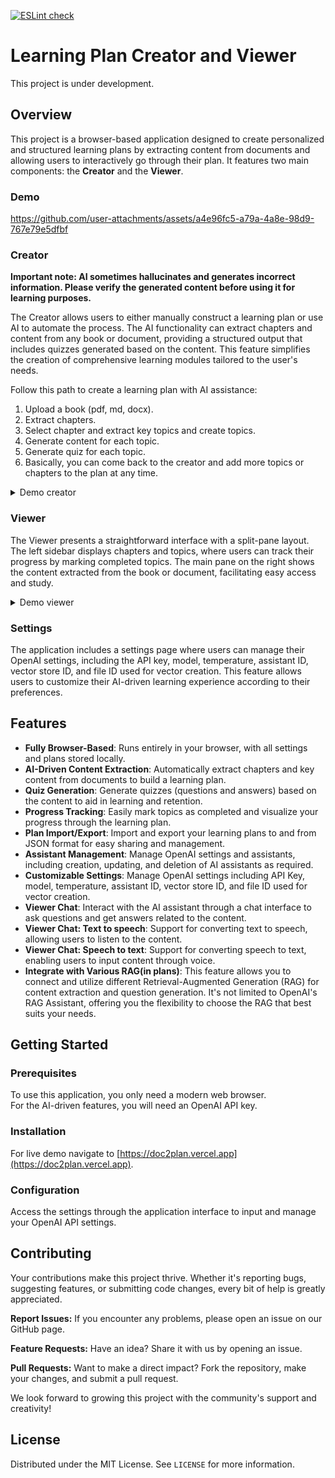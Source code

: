 [![ESLint check](https://github.com/nburmi/doc2plan/actions/workflows/eslint.yml/badge.svg)](https://github.com/nburmi/doc2plan/actions/workflows/eslint.yml)

# Learning Plan Creator and Viewer

This project is under development.

## Overview

This project is a browser-based application designed to create personalized and structured learning plans by extracting content from documents and allowing users to interactively go through their plan. It features two main components: the **Creator** and the **Viewer**.

### Demo

https://github.com/user-attachments/assets/a4e96fc5-a79a-4a8e-98d9-767e79e5dfbf

### Creator

**Important note: AI sometimes hallucinates and generates incorrect information. Please verify the generated content before using it for learning purposes.**

The Creator allows users to either manually construct a learning plan or use AI to automate the process. The AI functionality can extract chapters and content from any book or document, providing a structured output that includes quizzes generated based on the content. This feature simplifies the creation of comprehensive learning modules tailored to the user's needs.

Follow this path to create a learning plan with AI assistance:

1. Upload a book (pdf, md, docx).
2. Extract chapters.
3. Select chapter and extract key topics and create topics.
4. Generate content for each topic.
5. Generate quiz for each topic.
6. Basically, you can come back to the creator and add more topics or chapters to the plan at any time.

<details>
  <summary>Demo creator</summary>
  
  ![demo_creator](./public/demo_creator.gif)
</details>

### Viewer

The Viewer presents a straightforward interface with a split-pane layout. The left sidebar displays chapters and topics, where users can track their progress by marking completed topics. The main pane on the right shows the content extracted from the book or document, facilitating easy access and study.

<details>
  <summary>Demo viewer</summary>
  
  ![demo_viewer](./public/demo_viewer.gif)
</details>

### Settings

The application includes a settings page where users can manage their OpenAI settings, including the API key, model, temperature, assistant ID, vector store ID, and file ID used for vector creation. This feature allows users to customize their AI-driven learning experience according to their preferences.

## Features

- **Fully Browser-Based**: Runs entirely in your browser, with all settings and plans stored locally.
- **AI-Driven Content Extraction**: Automatically extract chapters and key content from documents to build a learning plan.
- **Quiz Generation**: Generate quizzes (questions and answers) based on the content to aid in learning and retention.
- **Progress Tracking**: Easily mark topics as completed and visualize your progress through the learning plan.
- **Plan Import/Export**: Import and export your learning plans to and from JSON format for easy sharing and management.
- **Assistant Management**: Manage OpenAI settings and assistants, including creation, updating, and deletion of AI assistants as required.
- **Customizable Settings**: Manage OpenAI settings including API Key, model, temperature, assistant ID, vector store ID, and file ID used for vector creation.
- **Viewer Chat**: Interact with the AI assistant through a chat interface to ask questions and get answers related to the content.
- **Viewer Chat: Text to speech**: Support for converting text to speech, allowing users to listen to the content.
- **Viewer Chat: Speech to text**: Support for converting speech to text, enabling users to input content through voice.
- **Integrate with Various RAG(in plans)**: This feature allows you to connect and utilize different Retrieval-Augmented Generation (RAG) for content extraction and question generation. It's not limited to OpenAI's RAG Assistant, offering you the flexibility to choose the RAG that best suits your needs.


## Getting Started

### Prerequisites

To use this application, you only need a modern web browser.  
For the AI-driven features, you will need an OpenAI API key.

### Installation

For live demo navigate to [https://doc2plan.vercel.app](https://doc2plan.vercel.app).

### Configuration

Access the settings through the application interface to input and manage your OpenAI API settings.

## Contributing

Your contributions make this project thrive. Whether it's reporting bugs, suggesting features, or submitting code changes, every bit of help is greatly appreciated.

**Report Issues:** If you encounter any problems, please open an issue on our GitHub page.

**Feature Requests:** Have an idea? Share it with us by opening an issue.

**Pull Requests:** Want to make a direct impact? Fork the repository, make your changes, and submit a pull request.

We look forward to growing this project with the community's support and creativity!

## License

Distributed under the MIT License. See `LICENSE` for more information.
